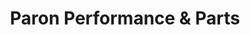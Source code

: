 ---
title: "Paron Performance & Parts"
url: /airdrie/paron-performance-and-parts/
shop: car parts
---
